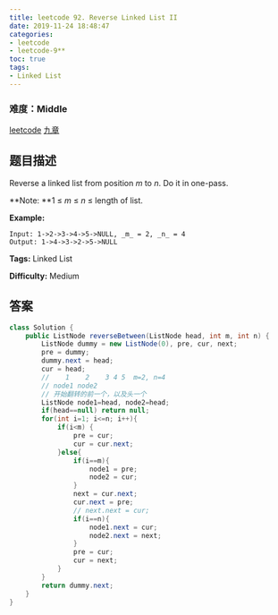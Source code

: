 ```yaml
---
title: leetcode 92. Reverse Linked List II
date: 2019-11-24 18:48:47
categories:
- leetcode
- leetcode-9**
toc: true
tags:
- Linked List
---
```

### 难度：Middle

<a href="https://leetcode.com/problems/reverse-linked-list-ii/">leetcode</a>
<a href="https://www.jiuzhang.com/solution/reverse-linked-list-ii/">九章</a>
## 题目描述
Reverse a linked list from position _m_ to _n_. Do it in one-pass.

**Note:  **1 ≤ _m_ ≤ _n_ ≤ length of list.

**Example:**
        
    Input: 1->2->3->4->5->NULL, _m_ = 2, _n_ = 4
    Output: 1->4->3->2->5->NULL
    


**Tags:** Linked List

**Difficulty:** Medium
## 答案
<!--more-->
```java
class Solution {
    public ListNode reverseBetween(ListNode head, int m, int n) {
        ListNode dummy = new ListNode(0), pre, cur, next;
        pre = dummy;
        dummy.next = head;
        cur = head;
        //    1    2    3 4 5  m=2, n=4
        // node1 node2
        // 开始翻转的前一个，以及头一个
        ListNode node1=head, node2=head;
        if(head==null) return null;
        for(int i=1; i<=n; i++){
            if(i<m) {
                pre = cur;
                cur = cur.next;
            }else{
                if(i==m){
                    node1 = pre;
                    node2 = cur;
                }
                next = cur.next;
                cur.next = pre;
                // next.next = cur;
                if(i==n){
                    node1.next = cur;
                    node2.next = next; 
                }
                pre = cur;
                cur = next;
            }
        }
        return dummy.next;
    }
}
```

